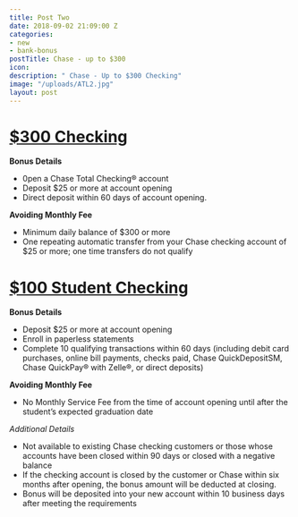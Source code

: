 ```yaml
---
title: Post Two
date: 2018-09-02 21:09:00 Z
categories:
- new
- bank-bonus
postTitle: Chase - up to $300
icon: 
description: " Chase - Up to $300 Checking"
image: "/uploads/ATL2.jpg"
layout: post
---
```


# [$300 Checking](https://accounts.chase.com/consumer/banking/extemail?code=GG2669996FX3D9Y1&jp_cmp=rb/59666/ema/LC-NM096/Body_Image_1)


**Bonus Details**
* 0pen a Chase Total Checking® account
* Deposit $25 or more at account opening
* Direct deposit within 60 days of account opening.


**Avoiding Monthly Fee**
* Minimum daily balance of $300 or more
* One repeating automatic transfer from your Chase checking account of $25 or more; one time transfers do not qualify

# [$100 Student Checking](https://www.chase.com/personal/checking/student-checking)


**Bonus Details**
* Deposit $25 or more at account opening
* Enroll in paperless statements
* Complete 10 qualifying transactions within 60 days (including debit card purchases, online bill payments, checks paid, Chase QuickDepositSM, Chase QuickPay® with Zelle®, or direct deposits)


**Avoiding Monthly Fee**
* No Monthly Service Fee from the time of account opening until after the student’s expected graduation date



*Additional Details*
* Not available to existing Chase checking customers or those whose accounts have been closed within 90 days or closed with a negative balance
* If the checking account is closed by the customer or Chase within six months after opening, the bonus amount will be deducted at closing.
* Bonus will be deposited into your new account within 10 business days after meeting the requirements